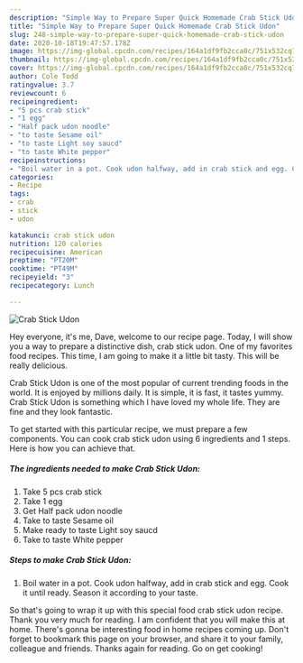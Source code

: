 ```yaml
---
description: "Simple Way to Prepare Super Quick Homemade Crab Stick Udon"
title: "Simple Way to Prepare Super Quick Homemade Crab Stick Udon"
slug: 248-simple-way-to-prepare-super-quick-homemade-crab-stick-udon
date: 2020-10-18T19:47:57.178Z
image: https://img-global.cpcdn.com/recipes/164a1df9fb2cca0c/751x532cq70/crab-stick-udon-recipe-main-photo.jpg
thumbnail: https://img-global.cpcdn.com/recipes/164a1df9fb2cca0c/751x532cq70/crab-stick-udon-recipe-main-photo.jpg
cover: https://img-global.cpcdn.com/recipes/164a1df9fb2cca0c/751x532cq70/crab-stick-udon-recipe-main-photo.jpg
author: Cole Todd
ratingvalue: 3.7
reviewcount: 6
recipeingredient:
- "5 pcs crab stick"
- "1 egg"
- "Half pack udon noodle"
- "to taste Sesame oil"
- "to taste Light soy saucd"
- "to taste White pepper"
recipeinstructions:
- "Boil water in a pot. Cook udon halfway, add in crab stick and egg. Cook it until ready. Season it according to your taste."
categories:
- Recipe
tags:
- crab
- stick
- udon

katakunci: crab stick udon 
nutrition: 120 calories
recipecuisine: American
preptime: "PT20M"
cooktime: "PT49M"
recipeyield: "3"
recipecategory: Lunch

---
```



![Crab Stick Udon](https://img-global.cpcdn.com/recipes/164a1df9fb2cca0c/751x532cq70/crab-stick-udon-recipe-main-photo.jpg)

Hey everyone, it's me, Dave, welcome to our recipe page. Today, I will show you a way to prepare a distinctive dish, crab stick udon. One of my favorites food recipes. This time, I am going to make it a little bit tasty. This will be really delicious.



Crab Stick Udon is one of the most popular of current trending foods in the world. It is enjoyed by millions daily. It is simple, it is fast, it tastes yummy. Crab Stick Udon is something which I have loved my whole life. They are fine and they look fantastic.


To get started with this particular recipe, we must prepare a few components. You can cook crab stick udon using 6 ingredients and 1 steps. Here is how you can achieve that.

<!--inarticleads1-->

##### The ingredients needed to make Crab Stick Udon:

1. Take 5 pcs crab stick
1. Take 1 egg
1. Get Half pack udon noodle
1. Take to taste Sesame oil
1. Make ready to taste Light soy saucd
1. Take to taste White pepper




<!--inarticleads2-->

##### Steps to make Crab Stick Udon:

1. Boil water in a pot. Cook udon halfway, add in crab stick and egg. Cook it until ready. Season it according to your taste.




So that's going to wrap it up with this special food crab stick udon recipe. Thank you very much for reading. I am confident that you will make this at home. There's gonna be interesting food in home recipes coming up. Don't forget to bookmark this page on your browser, and share it to your family, colleague and friends. Thanks again for reading. Go on get cooking!

